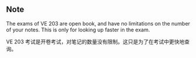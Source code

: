 ## Note

The exams of VE 203 are open book, and have no limitations on the number of your notes. This is only for looking up faster in the exam.

VE 203 考试是开卷考试，对笔记的数量没有限制。这只是为了在考试中更快地查询。
